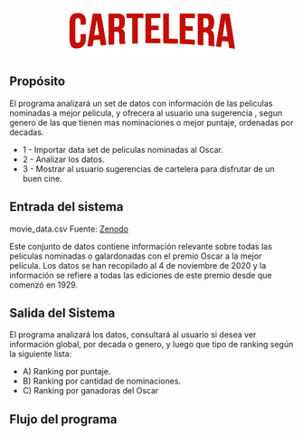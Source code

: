 
<div align="center">
  <img src="/images/CARTELERA.png">
</div>

## Propósito

El programa analizará un set de datos con información de las peliculas nominadas a mejor pelicula, y ofrecera al usuario una sugerencia , segun genero de las que tienen mas nominaciones o mejor puntaje, ordenadas por decadas.

- 1 - Importar data set de peliculas nominadas al Oscar.
- 2 - Analizar los datos.
- 3 - Mostrar al usuario sugerencias de cartelera para disfrutar de un buen cine. 


## Entrada del sistema
movie_data.csv
Fuente:  [Zenodo](https://zenodo.org/record/4244691#.YmW_eNpBzIW/)

Este conjunto de datos contiene información relevante sobre todas las películas nominadas o galardonadas con el premio Oscar a la mejor película. Los datos se han recopilado al 4 de noviembre de 2020 y la información se refiere a todas las ediciones de este premio desde que comenzó en 1929.


## Salida del Sistema

El programa analizará los datos, consultará al usuario si desea ver información global, por decada o genero,  y luego  que tipo de ranking según la siguiente lista: 

- A) Ranking por puntaje.
- B) Ranking por cantidad de nominaciones.
- C) Ranking por ganadoras del Oscar 


## Flujo del programa

